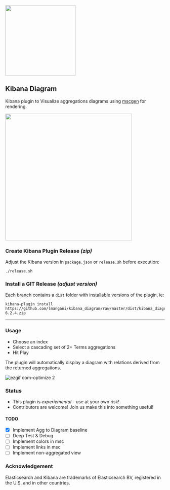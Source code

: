 <img width=222 src="https://user-images.githubusercontent.com/1423657/35244908-15f41bd4-ffc2-11e7-9303-9a87a271d67a.png"/>

## Kibana Diagram

Kibana plugin to Visualize aggregations diagrams using [mscgen](https://mscgen.js.org) for rendering.

<img width=400 src="https://user-images.githubusercontent.com/1423657/43055683-440d4efa-8e38-11e8-9367-44e484e7bf90.png"/>

### Create Kibana Plugin Release _(zip)_
Adjust the Kibana version in `package.json` or `release.sh` before execution:
```
./release.sh
```
### Install a GIT Release _(adjust version)_ 
Each branch contains a `dist` folder with installable versions of the plugin, ie:
```
kibana-plugin install https://github.com/lmangani/kibana_diagram/raw/master/dist/kibana_diagram-6.2.4.zip
```
----

### Usage
* Choose an index
* Select a cascading set of 2+ Terms aggregations
* Hit Play

The plugin will automatically display a diagram with relations derived from the returned aggregations.

![ezgif com-optimize 2](https://user-images.githubusercontent.com/1423657/43073006-548fc254-8e78-11e8-8005-38b1aa55d66c.gif)

### Status
- This plugin is *experiemental* - use at your own risk!
- Contributors are welcome! Join us make this into something useful!
#### TODO
- [x] Implement Agg to Diagram baseline
- [ ] Deep Test & Debug
- [ ] Implement colors in msc
- [ ] Implement links in msc
- [ ] Implement non-aggregated view

### Acknowledgement

Elasticsearch and Kibana are trademarks of Elasticsearch BV, registered in the U.S. and in other countries.


